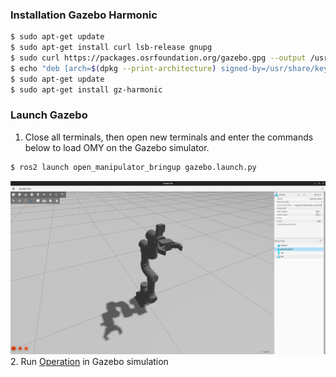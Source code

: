 ### Installation Gazebo Harmonic
  ```bash
$ sudo apt-get update
$ sudo apt-get install curl lsb-release gnupg
$ sudo curl https://packages.osrfoundation.org/gazebo.gpg --output /usr/share/keyrings/pkgs-osrf-archive-keyring.gpg
$ echo "deb [arch=$(dpkg --print-architecture) signed-by=/usr/share/keyrings/pkgs-osrf-archive-keyring.gpg] http://packages.osrfoundation.org/gazebo/ubuntu-stable $(lsb_release -cs) main" | sudo tee /etc/apt/sources.list.d/gazebo-stable.list > /dev/null
$ sudo apt-get update
$ sudo apt-get install gz-harmonic
  ```

### Launch Gazebo
1. Close all terminals, then open new terminals and enter the commands below to load OMY on the Gazebo simulator.
``` bash
$ ros2 launch open_manipulator_bringup gazebo.launch.py
```
![](/assets/images/platform/omy/OMY_Gazebo.png)
2. Run [Operation](/docs/en/platform/omy/ros2_operation) in Gazebo simulation
